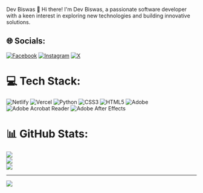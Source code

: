Dev Biswas
👋 Hi there! I'm Dev Biswas, a passionate software developer with a keen interest in exploring new technologies and building innovative solutions.
## 🌐 Socials:
[![Facebook](https://img.shields.io/badge/Facebook-%231877F2.svg?logo=Facebook&logoColor=white)](https://facebook.com/https://www.facebook.com/devbiswas01) [![Instagram](https://img.shields.io/badge/Instagram-%23E4405F.svg?logo=Instagram&logoColor=white)](https://instagram.com/https://www.instagram.com/dev__biswas/) [![X](https://img.shields.io/badge/X-black.svg?logo=X&logoColor=white)](https://x.com/https://x.com/DevBiswass) 

# 💻 Tech Stack:
![Netlify](https://img.shields.io/badge/netlify-%23000000.svg?style=for-the-badge&logo=netlify&logoColor=#00C7B7) ![Vercel](https://img.shields.io/badge/vercel-%23000000.svg?style=for-the-badge&logo=vercel&logoColor=white) ![Python](https://img.shields.io/badge/python-3670A0?style=for-the-badge&logo=python&logoColor=ffdd54) ![CSS3](https://img.shields.io/badge/css3-%231572B6.svg?style=for-the-badge&logo=css3&logoColor=white) ![HTML5](https://img.shields.io/badge/html5-%23E34F26.svg?style=for-the-badge&logo=html5&logoColor=white) ![Adobe](https://img.shields.io/badge/adobe-%23FF0000.svg?style=for-the-badge&logo=adobe&logoColor=white) ![Adobe Acrobat Reader](https://img.shields.io/badge/Adobe%20Acrobat%20Reader-EC1C24.svg?style=for-the-badge&logo=Adobe%20Acrobat%20Reader&logoColor=white) ![Adobe After Effects](https://img.shields.io/badge/Adobe%20After%20Effects-9999FF.svg?style=for-the-badge&logo=Adobe%20After%20Effects&logoColor=white)
# 📊 GitHub Stats:
![](https://github-readme-stats.vercel.app/api?username=devbiswas10&theme=dark&hide_border=false&include_all_commits=false&count_private=false)<br/>
![](https://github-readme-streak-stats.herokuapp.com/?user=devbiswas10&theme=dark&hide_border=false)<br/>
![](https://github-readme-stats.vercel.app/api/top-langs/?username=devbiswas10&theme=dark&hide_border=false&include_all_commits=false&count_private=false&layout=compact)

---
[![](https://visitcount.itsvg.in/api?id=devbiswas10&icon=1&color=1)](https://visitcount.itsvg.in)

<!-- Proudly created with GPRM ( https://gprm.itsvg.in ) -->
